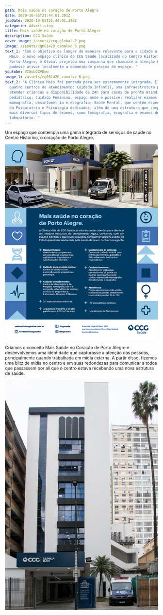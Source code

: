 ```yaml
---
path: Mais saúde no coração de Porto Alegre
date: 2020-10-05T21:44:01.301Z
jobDate: 2020-10-05T21:44:01.348Z
categorie: Advertising
title: Mais saúde no coração de Porto Alegre
description: CCG Saúde
cover_image: /assets/ccg-global-2.png
image: /assets/cg001420_canalvc_6.png
text_1: "Com o objetivo de lançar de maneira relevante para a cidade a Clínica
  Mais, o novo espaço clínico do CCG Saúde localizado no Centro Histórico de
  Porto Alegre, a Global projetou uma campanha que chamasse a atenção nas ruas e
  pudesse ativar localmente a comunidade próxima do espaço. "
youtube: VI8uLOZVDww
image_1: /assets/cg001420_canalvc_6.png
text_2: "A Clínica Mais foi pensada para ser extremamente integrada. Ela possui
  quatro centros de atendimento: Cuidado Infantil, uma infraestrutura para
  atender crianças e disponibilidade de 24h para casos de pronto atendimento
  pediátrico; Cuidado Feminino, espaço onde é possível realizar exames como
  mamografia, desintometria e ecografia; Saúde Mental, que contém especialistas
  da Psiquiatria e Psicologia dedicados; além de uma estrutura que comporta os
  mais diversos tipos de exames, como tomografia, ecografia e exames de
  laboratório. "
---
```

Um espaço que contempla uma gama integrada de serviços de saúde no Centro Histórico, o coração de Porto Alegre. 

![](/assets/cg001420y-an-rev-estilo-zaffari-clinica-mais_21x27-5cm.jpg)

Criamos o conceito Mais Saúde no Coração de Porto Alegre e desenvolvemos uma identidade que capturasse a atenção das pessoas, principalmente quando trabalhada em mídia externa. A partir disso, fizemos uma blitz de mídia no centro e em suas redondezas para comunicar a todos que passassem por ali que o centro estava recebendo uma nova estrutura de saúde.

![](/assets/ccg-ricardo-fabrello-0025.jpg)